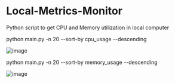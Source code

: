 # Local-Metrics-Monitor
Python script to get CPU and Memory utilization in local computer

 python main.py -n 20 --sort-by cpu_usage --descending

![image](https://user-images.githubusercontent.com/60742189/177368521-5aa8667f-5e34-426c-b9ec-af6ffad3439f.png)


python main.py -n 20 --sort-by memory_usage --descending

![image](https://user-images.githubusercontent.com/60742189/177368701-42c94d54-5b39-44a3-894e-678542d40c5e.png)

